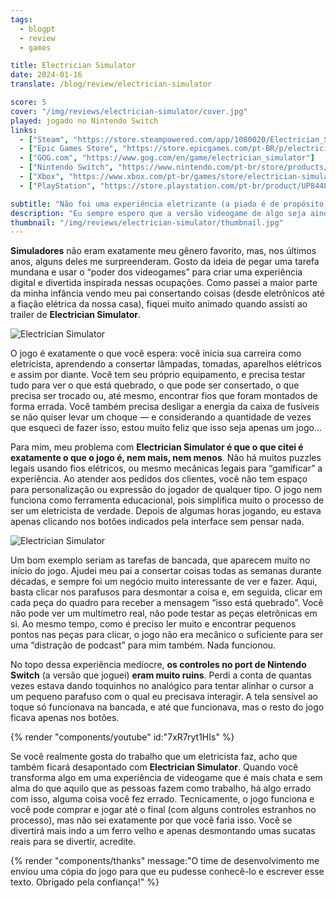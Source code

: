 ```yaml
---
tags:
  - blogpt
  - review
  - games

title: Electrician Simulator
date: 2024-01-16
translate: /blog/review/electrician-simulator

score: 5
cover: "/img/reviews/electrician-simulator/cover.jpg"
played: jogado no Nintendo Switch
links:
  - ["Steam", "https://store.steampowered.com/app/1080020/Electrician_Simulator?curator_clanid=44763507"]
  - ["Epic Games Store", "https://store.epicgames.com/pt-BR/p/electrician-simulator-164e9f"]
  - ["GOG.com", "https://www.gog.com/en/game/electrician_simulator"]
  - ["Nintendo Switch", "https://www.nintendo.com/pt-br/store/products/electrician-simulator-switch/"]
  - ["Xbox", "https://www.xbox.com/pt-br/games/store/electrician-simulator/9nl56znv72wt"]
  - ["PlayStation", "https://store.playstation.com/pt-br/product/UP8448-CUSA43213_00-0371819799603457"]

subtitle: "Não foi uma experiência eletrizante (a piada é de propósito)"
description: "Eu sempre espero que a versão videogame de algo seja ainda mais legal que a coisa em si, mas aqui eu não tive uma experiência muito eletrizante (a piada é de propósito)."
thumbnail: "/img/reviews/electrician-simulator/thumbnail.jpg"
---
```


**Simuladores** não eram exatamente meu gênero favorito, mas, nos últimos anos, alguns deles me surpreenderam. Gosto da ideia de pegar uma tarefa mundana e usar o “poder dos videogames” para criar uma experiência digital e divertida inspirada nessas ocupações. Como passei a maior parte da minha infância vendo meu pai consertando coisas (desde eletrônicos até a fiação elétrica da nossa casa), fiquei muito animado quando assisti ao trailer de **Electrician Simulator**.

![Electrician Simulator](/img/reviews/electrician-simulator/level.jpg)

O jogo é exatamente o que você espera: você inicia sua carreira como eletricista, aprendendo a consertar lâmpadas, tomadas, aparelhos elétricos e assim por diante. Você tem seu próprio equipamento, e precisa testar tudo para ver o que está quebrado, o que pode ser consertado, o que precisa ser trocado ou, até mesmo, encontrar fios que foram montados de forma errada. Você também precisa desligar a energia da caixa de fusíveis se não quiser levar um choque — e considerando a quantidade de vezes que esqueci de fazer isso, estou muito feliz que isso seja apenas um jogo...

Para mim, meu problema com **Electrician Simulator é que o que citei é exatamente o que o jogo é, nem mais, nem menos**. Não há muitos puzzles legais usando fios elétricos, ou mesmo mecânicas legais para “gamificar” a experiência. Ao atender aos pedidos dos clientes, você não tem espaço para personalização ou expressão do jogador de qualquer tipo. O jogo nem funciona como ferramenta educacional, pois simplifica muito o processo de ser um eletricista de verdade. Depois de algumas horas jogando, eu estava apenas clicando nos botões indicados pela interface sem pensar nada.

![Electrician Simulator](/img/reviews/electrician-simulator/workbench.jpg)

Um bom exemplo seriam as tarefas de bancada, que aparecem muito no início do jogo. Ajudei meu pai a consertar coisas todas as semanas durante décadas, e sempre foi um negócio muito interessante de ver e fazer. Aqui, basta clicar nos parafusos para desmontar a coisa e, em seguida, clicar em cada peça do quadro para receber a mensagem “isso está quebrado”. Você não pode ver um multímetro real, não pode testar as peças eletrônicas em si. Ao mesmo tempo, como é preciso ler muito e encontrar pequenos pontos nas peças para clicar, o jogo não era mecânico o suficiente para ser uma “distração de podcast” para mim também. Nada funcionou.

No topo dessa experiência medíocre, **os controles no port de Nintendo Switch** (a versão que joguei) **eram muito ruins**. Perdi a conta de quantas vezes estava dando toquinhos no analógico para tentar alinhar o cursor a um pequeno parafuso com o qual eu precisava interagir. A tela sensível ao toque só funcionava na bancada, e até que funcionava, mas o resto do jogo ficava apenas nos botões.

{% render "components/youtube" id:"7xR7ryt1HIs" %}

Se você realmente gosta do trabalho que um eletricista faz, acho que também ficará desapontado com **Electrician Simulator**. Quando você transforma algo em uma experiência de videogame que é mais chata e sem alma do que aquilo que as pessoas fazem como trabalho, há algo errado com isso, alguma coisa você fez errado. Tecnicamente, o jogo funciona e você pode comprar e jogar até o final (com alguns controles estranhos no processo), mas não sei exatamente por que você faria isso. Você se divertirá mais indo a um ferro velho e apenas desmontando umas sucatas reais para se divertir, acredite.

{% render "components/thanks" message:"O time de desenvolvimento me enviou uma cópia do jogo para que eu pudesse conhecê-lo e escrever esse texto. Obrigado pela confiança!" %}

